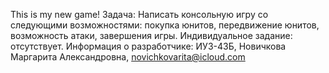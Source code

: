 This is my new game!
Задача: Написать консольную игру со следующими возможностями: покупка юнитов, передвижение юнитов, возможность атаки, завершения игры. 
Индивидуальное задание: отсутствует.
Информация о разработчике: ИУ3-43Б, Новичкова Маргарита Александровна, novichkovarita@icloud.com
